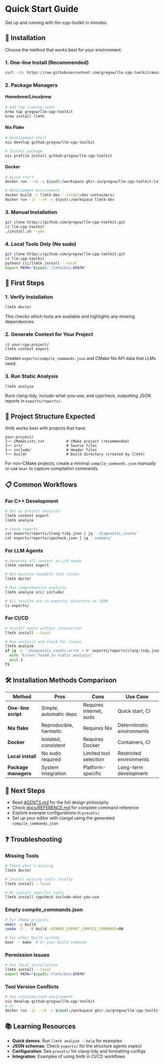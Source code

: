 # Quick Start Guide

Get up and running with llm-cpp-toolkit in minutes.

## 🚀 Installation

Choose the method that works best for your environment:

### 1. One-line Install (Recommended)
```bash
curl -sSL https://raw.githubusercontent.com/gregvw/llm-cpp-toolkit/main/install.sh | bash
```

### 2. Package Managers

#### Homebrew/Linuxbrew
```bash
# Add tap (coming soon)
brew tap gregvw/llm-cpp-toolkit
brew install llmtk
```

#### Nix Flake
```bash
# Development shell
nix develop github:gregvw/llm-cpp-toolkit

# Install package
nix profile install github:gregvw/llm-cpp-toolkit
```

#### Docker
```bash
# Quick start
docker run --rm -v $(pwd):/workspace ghcr.io/gregvw/llm-cpp-toolkit:latest

# Development environment
docker build -t llmtk-dev --target=dev containers/
docker run -it --rm -v $(pwd):/workspace llmtk-dev
```

### 3. Manual Installation
```bash
git clone https://github.com/gregvw/llm-cpp-toolkit.git
cd llm-cpp-toolkit
./install.sh --yes
```

### 4. Local Tools Only (No sudo)
```bash
git clone https://github.com/gregvw/llm-cpp-toolkit.git
cd llm-cpp-toolkit
python3 cli/llmtk install --local
export PATH="$(pwd)/.llmtk/bin:$PATH"
```

## 🔧 First Steps

### 1. Verify Installation
```bash
llmtk doctor
```
This checks which tools are available and highlights any missing dependencies.

### 2. Generate Context for Your Project
```bash
cd your-cpp-project/
llmtk context export
```
Creates `exports/compile_commands.json` and CMake file API data that LLMs need.

### 3. Run Static Analysis
```bash
llmtk analyze
```
Runs clang-tidy, include-what-you-use, and cppcheck, outputting JSON reports in `exports/reports/`.

## 📁 Project Structure Expected

llmtk works best with projects that have:

```
your-project/
├── CMakeLists.txt          # CMake project (recommended)
├── src/                    # Source files
├── include/                # Header files
└── build/                  # Build directory (created by llmtk)
```

For non-CMake projects, create a minimal `compile_commands.json` manually or use `bear` to capture compilation commands.

## 📋 Common Workflows

### For C++ Development
```bash
# Set up project analysis
llmtk context export
llmtk analyze

# Check reports
cat exports/reports/clang-tidy.json | jq '.diagnostic_counts'
cat exports/reports/cppcheck.json | jq '.summary'
```

### For LLM Agents
```bash
# Generate all context an LLM needs
llmtk context export

# Get machine-readable tool status
llmtk doctor

# Run comprehensive analysis
llmtk analyze src/ include/

# All results are in exports/ directory as JSON
ls exports/
```

### For CI/CD
```bash
# Install tools without interaction
llmtk install --local

# Run analysis and check for issues
llmtk analyze
if jq -e '.diagnostic_counts.error > 0' exports/reports/clang-tidy.json; then
  echo "Errors found in static analysis"
  exit 1
fi
```

## 🛠 Installation Methods Comparison

| Method | Pros | Cons | Use Case |
|--------|------|------|----------|
| **One-line script** | Simple, automatic deps | Requires internet, sudo | Quick start, CI |
| **Nix flake** | Reproducible, hermetic | Requires Nix | Deterministic environments |
| **Docker** | Isolated, consistent | Requires Docker | Containers, CI |
| **Local install** | No sudo required | Limited tool selection | Restricted environments |
| **Package managers** | System integration | Platform-specific | Long-term development |

## 🎯 Next Steps

- Read [AGENTS.md](AGENTS.md) for the full design philosophy
- Check [docs/REFERENCE.md](docs/REFERENCE.md) for complete command reference
- Explore example configurations in `presets/`
- Set up your editor with clangd using the generated `compile_commands.json`

## ❓ Troubleshooting

### Missing Tools
```bash
# Check what's missing
llmtk doctor

# Install missing tools locally
llmtk install --local

# Or install specific tools
llmtk install cppcheck include-what-you-use
```

### Empty compile_commands.json
```bash
# For CMake projects
mkdir -p build
cmake -S . -B build -DCMAKE_EXPORT_COMPILE_COMMANDS=ON

# For other build systems
bear -- make  # or your build command
```

### Permission Issues
```bash
# Use local installation
llmtk install --local
export PATH="$(pwd)/.llmtk/bin:$PATH"
```

### Tool Version Conflicts
```bash
# Use containerized environment
nix develop github:gregvw/llm-cpp-toolkit
# or
docker run -it --rm -v $(pwd):/workspace ghcr.io/gregvw/llm-cpp-toolkit:dev
```

## 📚 Learning Resources

- **Quick demos**: Run `llmtk analyze --help` for examples
- **JSON schemas**: Check `exports/` for the structure agents expect
- **Configuration**: See `presets/` for clang-tidy and formatting configs
- **Integration**: Examples of using llmtk in CI/CD workflows